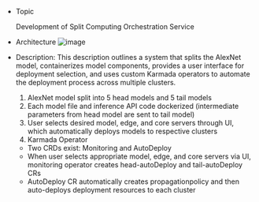 - Topic

  Development of Split Computing Orchestration Service

- Architecture
  ![image](https://github.com/user-attachments/assets/2c79f37f-1143-41ba-ac53-ec91a193d511)


- Description:
  This description outlines a system that splits the AlexNet model, containerizes model components, provides a user interface for deployment selection, and uses custom Karmada operators to automate the deployment process across multiple clusters.

  1. AlexNet model split into 5 head models and 5 tail models
  2. Each model file and inference API code dockerized (intermediate parameters from head model are sent to tail model)
  3. User selects desired model, edge, and core servers through UI, which automatically deploys models to respective clusters
  4. Karmada Operator
    - Two CRDs exist: Monitoring and AutoDeploy
    - When user selects appropriate model, edge, and core servers via UI, monitoring operator creates head-autoDeploy and tail-autoDeploy CRs
    - AutoDeploy CR automatically creates propagationpolicy and then auto-deploys deployment resources to each cluster
